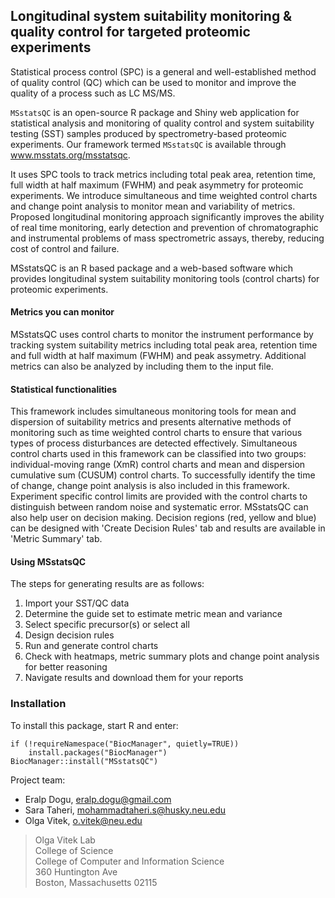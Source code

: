 
## **Longitudinal system suitability monitoring & quality control for targeted proteomic experiments**
Statistical process control (SPC) is a general and well-established method of quality control (QC) which can be used to monitor and improve the quality of a process such as LC MS/MS.     

`MSstatsQC` is an open-source R package and Shiny web application for statistical analysis and monitoring of quality control and system suitability testing (SST) samples produced by spectrometry-based proteomic experiments. Our framework termed `MSstatsQC` is available through www.msstats.org/msstatsqc.     

It uses SPC tools to track metrics including total peak area, retention time, full width at half maximum (FWHM) and peak asymmetry for proteomic experiments. We introduce simultaneous and time weighted control charts and change point analysis to monitor mean and variability of metrics. Proposed longitudinal monitoring approach significantly improves the ability of real time monitoring, early detection and prevention of chromatographic and instrumental problems of mass spectrometric assays, thereby, reducing cost of control and failure.

MSstatsQC is an R based package and a web-based software which provides longitudinal system suitability monitoring tools (control charts) for proteomic experiments.


#### **Metrics you can monitor**   

MSstatsQC uses control charts to monitor the instrument performance by tracking system suitability metrics including total peak area, retention time and full width at half maximum (FWHM) and peak assymetry. Additional metrics can also be analyzed by including them to the input file.

#### **Statistical functionalities**  

This framework includes simultaneous monitoring tools for mean and dispersion of suitability metrics and presents alternative methods of monitoring such as time weighted control charts to ensure that various types of process disturbances are detected effectively. Simultaneous control charts used in this framework can be classified into two groups: individual-moving range (XmR) control charts and mean and dispersion cumulative sum (CUSUM) control charts. To successfully identify the time of change, change point analysis is also included in this framework. Experiment specific control limits are provided with the control charts to distinguish between random noise and systematic error. MSstatsQC can also help user on decision making. Decision regions (red, yellow and blue) can be designed with 'Create Decision Rules' tab and results are available in 'Metric Summary' tab.

#### **Using MSstatsQC**  

The steps for generating results are as follows:

1. Import your SST/QC data
2. Determine the guide set to estimate metric mean and variance
3. Select specific precursor(s) or select all
4. Design decision rules
5. Run and generate control charts
6. Check with heatmaps, metric summary plots and change point analysis for better reasoning
7. Navigate results and download them for your reports


### Installation

To install this package, start R and enter:
```
if (!requireNamespace("BiocManager", quietly=TRUE))
    install.packages("BiocManager")
BiocManager::install("MSstatsQC")
```


Project team:
- Eralp Dogu, eralp.dogu@gmail.com
- Sara Taheri, mohammadtaheri.s@husky.neu.edu
- Olga Vitek, o.vitek@neu.edu


>Olga Vitek Lab  
College of Science    
College of Computer and Information Science     
360 Huntington Ave    
Boston, Massachusetts 02115